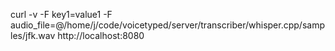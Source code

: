 

curl -v -F key1=value1 -F audio_file=@/home/j/code/voicetyped/server/transcriber/whisper.cpp/samples/jfk.wav http://localhost:8080